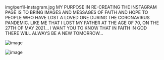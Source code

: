 
img/perfil-instagram.jpg
MY PURPOSE IN RE-CREATING THE INSTAGRAM PAGE IS TO BRING IMAGES AND MESSAGES OF FAITH AND HOPE TO PEOPLE WHO HAVE LOST A LOVED ONE DURING THE CORONAVIRUS PANDEMIC. LIKE ME THAT I LOST MY FATHER AT THE AGE OF 70, ON THE 27TH OF MAY 2021... I WANT YOU TO KNOW THAT IN FAITH IN GOD THERE WILL ALWAYS BE A NEW TOMORROW...

![image](https://user-images.githubusercontent.com/96793064/148662432-a1dbd3b0-fc72-4e7b-bc17-294a149791cd.png)

![image](https://user-images.githubusercontent.com/96793064/148663620-7f29a80a-ae69-4e24-b4a5-0feb359a3abf.png)
